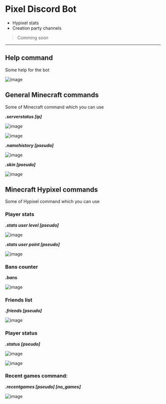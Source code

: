 # Pixel Discord Bot

- Hypixel stats 
- Creation party channels 

> Comming soon
 
***

## Help command

Some help for the bot

![image](https://user-images.githubusercontent.com/73474137/160898611-fb01a853-332c-49b1-a8a0-bbe57dc70bc2.png)

## General Minecraft commands

Some of Minecraft command which you can use

***.serverstatus [ip]***

![image](https://user-images.githubusercontent.com/73474137/160867713-342d3b3f-3309-49f1-b88f-f20e72999711.png)

![image](https://user-images.githubusercontent.com/73474137/160867844-4b98baf9-17b8-4f27-abc9-22637bd16f55.png)

***.namehistory [pseudo]***

![image](https://user-images.githubusercontent.com/73474137/160841229-d3f0626b-4cb2-42eb-8919-43b40e0e8592.png)

***.skin [pseudo]***

![image](https://user-images.githubusercontent.com/73474137/160841289-c1e6abd5-825b-40f8-bce8-3b4767ad38ef.png)

## Minecraft Hypixel commands

Some of Hypixel command which you can use 

### Player stats

***.stats user level [pseudo]***

![image](https://user-images.githubusercontent.com/73474137/160712334-8ade2d7f-1f2c-42e4-a041-b777bafadaf2.png)

***.stats user point [pseudo]***

![image](https://user-images.githubusercontent.com/73474137/160712431-045a1d6d-16ec-4f94-9167-36a80899553c.png)

### Bans counter

***.bans***

![image](https://user-images.githubusercontent.com/73474137/160712247-da733a52-684c-447c-8131-be0aec0328bb.png)

### Friends list

***.friends [pseudo]***

![image](https://user-images.githubusercontent.com/73474137/160712122-87439205-a1ed-46c8-aadc-bfb55a649d54.png)

### Player status

***.status [pseudo]***

![image](https://user-images.githubusercontent.com/73474137/160711989-fffe0a13-5f94-40bd-b1ce-73e331e990a4.png)

![image](https://user-images.githubusercontent.com/73474137/160712036-ff106b46-04f8-4791-a3bf-3daf289894e5.png)

### Recent games command:

***.recentgames [pseudo] [no_games]***

![image](https://user-images.githubusercontent.com/73474137/160711731-4663ca7e-fa62-4d66-aa3f-ac55e2718fed.png)
